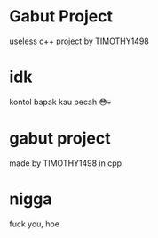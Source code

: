 # Gabut Project

useless c++ project by TIMOTHY1498

# idk

kontol bapak kau pecah 😳💀
# gabut project
made by TIMOTHY1498 in cpp

# nigga
fuck you, hoe